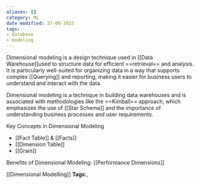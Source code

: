 ```yaml
---
aliases: []
category: ML
date modified: 27-09-2025
tags:
- database
- modeling
---
```

Dimensional modeling is a design technique used in [[Data Warehouse]]used to structure data for efficient ==retrieval== and analysis. It is particularly well-suited for organizing data in a way that supports complex [[Querying]] and reporting, making it easier for business users to understand and interact with the data. 

Dimensional modeling is a technique in building data warehouses and is associated with methodologies like the ==Kimball== approach, which emphasizes the use of [[Star Schema]] and the importance of understanding business processes and user requirements.

Key Concepts in Dimensional Modeling
- [[Fact Table]] & [[Facts]]
- [[Dimension Table]]
- [[Grain]]

Benefits of Dimensional Modeling: [[Performance Dimensions]]





[[Dimensional Modelling]]
   **Tags**:,